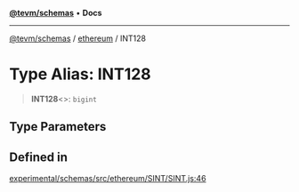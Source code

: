 [**@tevm/schemas**](../../README.md) • **Docs**

***

[@tevm/schemas](../../modules.md) / [ethereum](../README.md) / INT128

# Type Alias: INT128

> **INT128**\<\>: `bigint`

## Type Parameters

## Defined in

[experimental/schemas/src/ethereum/SINT/SINT.js:46](https://github.com/qbzzt/tevm-monorepo/blob/main/experimental/schemas/src/ethereum/SINT/SINT.js#L46)
